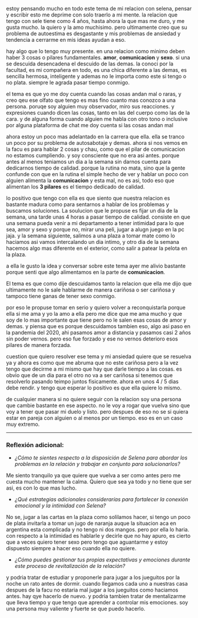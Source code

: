 
estoy pensando mucho en todo este tema de mi relacion con selena, pensar y escribir esto me deprime con solo traerlo a mi mente.
la relacion que tengo con sele tiene como 4 años, hasta ahora la que mas me duro, y me gusta mucho. la quiero y la amo muchisimo. pero ultimamente creo que su problema de autoestima es desgastante y mis problemas de ansiedad y tendencia a cerrarme en mis ideas ayudan a eso.

hay algo que lo tengo muy presente. en una relacion como minimo deben haber 3 cosas o pilares fundamentales. **amor**, **comunicacion** y **sexo**. si una se descuida desencadena el descuido de las demas. la conoci por la facultad, es mi compañera en todo, es una chica diferente a las demas, es sencilla hermosa, inteligente y ademas no le importa como este si tengo o no plata. siempre le agrada pasar tiempo conmigo.

el tema es que yo me doy cuenta cuando las cosas andan mal o raras, y creo qeu ese olfato que tengo es mas fino cuanto mas conozco a una persona. poruqe soy alguien muy observador, miro sus reacciones. y expresiones cuando dicen las cosas, tanto en las del cuerpo como las de la cara. y de alguna forma cuando alguien me habla con otro tono o inclusive por alguna plataforma de chat me doy cuenta si las cosas andan mal

ahora estoy un poco mas adelantado en la carrera que ella. ella se tranco un poco por su problema de autosabotaje y demas.
ahora si nos vemos en la facu es para hablar 2 cosas y chau, como que el pilar de comunicacion no estamos cumpliendo.
y soy consciente que no era asi antes. porque antes al menos teniamos un dia a la semana sin darnos cuenta para dedicarnos tiempo de calidad. porque la rutina no mata, sino que la gente confunde con que en la rutina el simple hecho de ver y hablar un poco con alguien alimenta la **comunicacion** y esta mal, no es asi, todo eso que alimentan los **3 pilares** es el tiempo dedicado de calidad.

lo positivo que tengo con ella es que siento que nuestra relacion es bastante madura como para sentarnos a hablar de los problemas y buscamos soluciones.
La soulucion que le propuse es fijar un dia de la semana, una tarde unas 4 horas a pasar tiempo de calidad.
consiste en que una semana pueda venir a mi departamento a tener intimidad para lo que sea, amor y sexo y porque no, mirar una peli, jugar a alugn juego en la pc jaja. y la semana siguiente, salimos a una plaza a tomar mate como lo haciamos asi vamos intercalando un dia intimo, y otro dia de la semana hacemos algo mas diferente en el exterior, como salir a patear la pelota en la plaza.

a ella le gusto la idea y conversar sobre este tema ayer me alivio bastante porque senti que algo alimentamos en la parte de **comunicacion**.

El tema es que como dije descuidamos tanto la relacion que ella me dijo que ultimamente no le sale hablarme de manera cariñosa o ser cariñosa y tampoco tiene ganas de tener sexo conmigo.

por eso le propuse tomar en serio y quiero volver a reconquistarla porque ella si me ama y yo la amo a ella pero me dice que me ama mucho y que soy de lo mas importante que tiene pero no le salen esas cosas de amor y demas. y piensa que es porque descuidamos tambien eso, algo asi paso en la pandemia del 2020, ahi pasamos amor a distancia y pasamos casi 2 años sin poder vernos. pero eso fue forzado y ese no vernos deterioro esos pilares de manera forzada.

cuestion que quiero resolver ese tema y mi ansiedad quiere que se resuelva ya y ahora es como que me abruma que no este cariñosa pero a la vez tengo que decirme a mi mismo que hay que darle tiempo a las cosas. es obvio que de un dia para el otro no va a ser cariñosa si tenemos que resolverlo pasando teimpo juntos fisicamente. ahora en unos 4 / 5 dias debe rendir. y tengo que esperar
lo positivo es que ella quiere lo mismo.

de cualquier manera si no quiere seguir con la relacion soy una persona que cambie bastante en ese aspecto. no le voy a rogar que vuelva sino que voy a tener que pasar mi duelo y listo. pero despues de eso no se si quiera estar en pareja con alguien o al menos por un tiempo. eso es en un caso muy extremo.



---

### Reflexión adicional:

- *¿Cómo te sientes respecto a la disposición de Selena para abordar los problemas en la relación y trabajar en conjunto para solucionarlos?*

Me siento tranquilo ya que quiere que vuelva a ser como antes pero me cuesta mucho mantener la calma. Quiero que sea ya todo y no tiene que ser asi, es con lo que mas lucho.

- *¿Qué estrategias adicionales considerarías para fortalecer la conexión emocional y la intimidad con Selena?*

No se, jugar a las cartas en la plaza como solilamos hacer, si tengo un poco de plata invitarla a tomar un jugo de naranja auque la situacion aca en argentina esta complicada y no tengo ni dos mangos. pero por ella lo haria.
con respecto a la intimidad es hablarle y decirle que no hay apuro, es cierto que a veces quiero tener sexo pero tengo que aguantarme y estoy dispuesto siempre a hacer eso cuando ella no quiere.

- *¿Cómo puedes gestionar tus propias expectativas y emociones durante este proceso de revitalización de la relación?*

y podria tratar de estudiar y proponerle para jugar a los jueguitos por la noche un rato antes de dormir. cuando llegamos cada uno a nuestras casa despues de la facu no estaria mal jugar a los jueguitos como haciamos antes. hay qye hacerlo de nuevo.
y podria tambien tratar de mentalizarme que lleva tiempo y que tengo que aprender a controlar mis emociones. soy una persona muy valiente y fuerte se que puedo hacerlo.